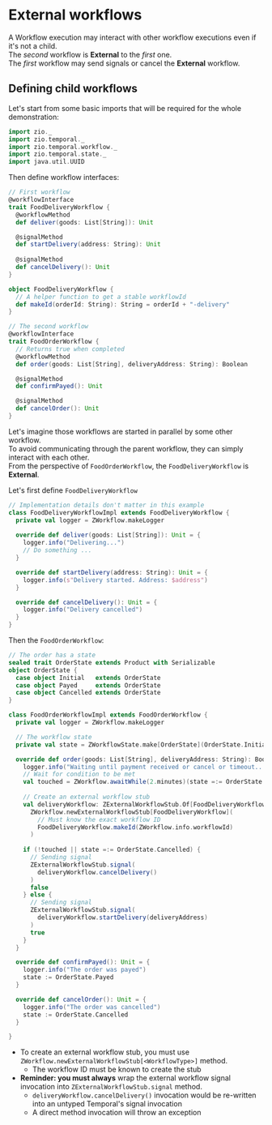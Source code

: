 # External workflows
A Workflow execution may interact with other workflow executions even if it's not a child.  
The _second_ workflow is **External** to the _first_ one.  
The _first_ workflow may send signals or cancel the **External** workflow.  

## Defining child workflows

Let's start from some basic imports that will be required for the whole demonstration:

```scala mdoc:silent
import zio._
import zio.temporal._
import zio.temporal.workflow._
import zio.temporal.state._
import java.util.UUID
```

Then define workflow interfaces:

```scala mdoc:silent
// First workflow
@workflowInterface
trait FoodDeliveryWorkflow {
  @workflowMethod
  def deliver(goods: List[String]): Unit

  @signalMethod
  def startDelivery(address: String): Unit
  
  @signalMethod
  def cancelDelivery(): Unit
}

object FoodDeliveryWorkflow {
  // A helper function to get a stable workflowId
  def makeId(orderId: String): String = orderId + "-delivery"
}

// The second workflow
@workflowInterface
trait FoodOrderWorkflow {
  // Returns true when completed
  @workflowMethod
  def order(goods: List[String], deliveryAddress: String): Boolean

  @signalMethod
  def confirmPayed(): Unit

  @signalMethod
  def cancelOrder(): Unit
}

```

Let's imagine those workflows are started in parallel by some other workflow.  
To avoid communicating through the parent workflow, they can simply interact with each other.  
From the perspective of `FoodOrderWorkflow`, the `FoodDeliveryWorkflow` is **External**.  

Let's first define `FoodDeliveryWorkflow`
```scala mdoc:silent
// Implementation details don't matter in this example
class FoodDeliveryWorkflowImpl extends FoodDeliveryWorkflow {
  private val logger = ZWorkflow.makeLogger
  
  override def deliver(goods: List[String]): Unit = {
    logger.info("Delivering...")
    // Do something ...
  }

  override def startDelivery(address: String): Unit = {
    logger.info(s"Delivery started. Address: $address")
  }

  override def cancelDelivery(): Unit = {
    logger.info("Delivery cancelled")
  }
}
```

Then the `FoodOrderWorkflow`:
```scala mdoc:silent
// The order has a state
sealed trait OrderState extends Product with Serializable
object OrderState {
  case object Initial   extends OrderState
  case object Payed     extends OrderState
  case object Cancelled extends OrderState
}

class FoodOrderWorkflowImpl extends FoodOrderWorkflow {
  private val logger = ZWorkflow.makeLogger

  // The workflow state
  private val state = ZWorkflowState.make[OrderState](OrderState.Initial)

  override def order(goods: List[String], deliveryAddress: String): Boolean = {
    logger.info("Waiting until payment received or cancel or timeout...")
    // Wait for condition to be met
    val touched = ZWorkflow.awaitWhile(2.minutes)(state =:= OrderState.Initial)
    
    // Create an external workflow stub
    val deliveryWorkflow: ZExternalWorkflowStub.Of[FoodDeliveryWorkflow] = 
      ZWorkflow.newExternalWorkflowStub[FoodDeliveryWorkflow](
        // Must know the exact workflow ID
        FoodDeliveryWorkflow.makeId(ZWorkflow.info.workflowId)
      )
    
    if (!touched || state =:= OrderState.Cancelled) {
      // Sending signal
      ZExternalWorkflowStub.signal(
        deliveryWorkflow.cancelDelivery()
      )
      false
    } else {
      // Sending signal
      ZExternalWorkflowStub.signal(
        deliveryWorkflow.startDelivery(deliveryAddress)
      )
      true
    }
  }

  override def confirmPayed(): Unit = {
    logger.info("The order was payed")
    state := OrderState.Payed
  }

  override def cancelOrder(): Unit = {
    logger.info("The order was cancelled")
    state := OrderState.Cancelled
  }

}
```

- To create an external workflow stub, you must use `ZWorkflow.newExternalWorkflowStub[<WorkflowType>]` method.
  - The workflow ID must be known to create the stub
- **Reminder: you must always** wrap the external workflow signal invocation into `ZExternalWorkflowStub.signal` method.
    - `deliveryWorkflow.cancelDelivery()` invocation would be re-written into an untyped Temporal's signal invocation
    - A direct method invocation will throw an exception
